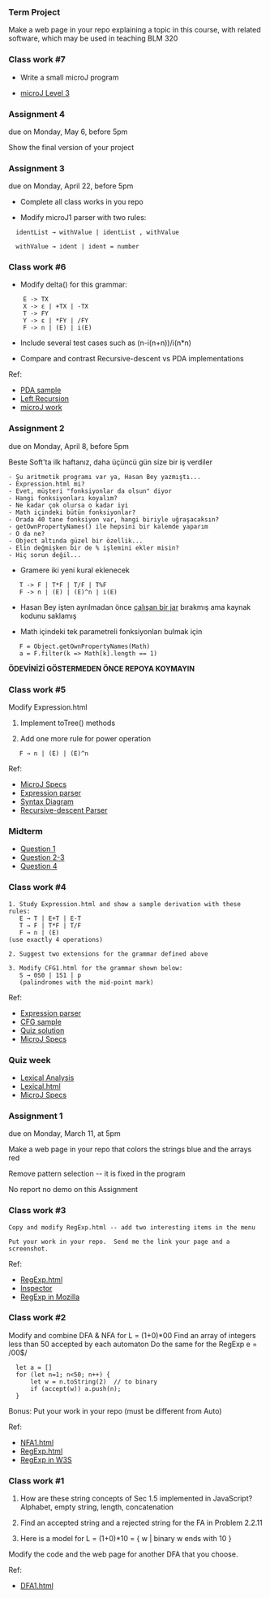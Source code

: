 ### Term Project

Make a web page in your repo explaining a topic in this course, with related software, which may be used in teaching BLM 320

### Class work #7

* Write a small microJ program

* [microJ Level 3](../microJ/microJ3.html)

### Assignment 4
due on Monday, May 6, before 5pm

Show the final version of your project


### Assignment 3
due on Monday, April 22, before 5pm

* Complete all class works in you repo

* Modify microJ1 parser with two rules:
```
  identList → withValue | identList , withValue

  withValue → ident | ident = number
```

### Class work #6

* Modify delta() for this grammar:
```
	E -> TX
	X -> ε | +TX | -TX
	T -> FY
	Y -> ε | *FY | /FY
	F -> n | (E) | i(E) 
```
* Include several test cases such as  (n-i(n+n))/i(n*n)

* Compare and contrast Recursive-descent vs PDA implementations

Ref: 
* [PDA sample](PDA1.html)
* [Left Recursion](https://www.wikiwand.com/en/Left_recursion)
* [microJ work](../microJ/)


### Assignment 2
due on Monday, April 8, before 5pm

Beste Soft'ta ilk haftanız, daha üçüncü gün size bir iş verdiler
```
- Şu aritmetik programı var ya, Hasan Bey yazmıştı...
- Expression.html mi?
- Evet, müşteri "fonksiyonlar da olsun" diyor
- Hangi fonksiyonları koyalım?
- Ne kadar çok olursa o kadar iyi
- Math içindeki bütün fonksiyonlar?
- Orada 40 tane fonksiyon var, hangi biriyle uğraşacaksın?
- getOwnPropertyNames() ile hepsini bir kalemde yaparım
- O da ne?
- Object altında güzel bir özellik...
- Elin değmişken bir de % işlemini ekler misin?
- Hiç sorun değil... 
```
* Gramere iki yeni kural eklenecek
```
   T -> F | T*F | T/F | T%F
   F -> n | (E) | (E)^n | i(E)
```
* Hasan Bey işten ayrılmadan önce [çalışan bir jar](../microJ/exprV2.3.jar) bırakmış ama kaynak kodunu saklamış

* Math içindeki tek parametreli fonksiyonları bulmak için
```
   F = Object.getOwnPropertyNames(Math)
   a = F.filter(k => Math[k].length == 1)
```
**ÖDEVİNİZİ GÖSTERMEDEN ÖNCE REPOYA KOYMAYIN**


### Class work #5
Modify Expression.html 

1. Implement toTree() methods

2. Add one more rule for power operation
```
   F → n | (E) | (E)^n
```

Ref:
* [MicroJ Specs](../microJ/MicroJ%20Specs) 
* [Expression parser](../microJ/Expression.html) 
* [Syntax Diagram](https://www.wikiwand.com/en/Syntax_diagram) 
* [Recursive-descent Parser](https://www.wikiwand.com/en/Recursive_descent_parser) 


### Midterm
* [Question 1](../exam/midterm-1.jpg)
* [Question 2-3](../exam/midterm-2.jpg)
* [Question 4](../exam/midterm-3.jpg)

### Class work #4 
``` 
1. Study Expression.html and show a sample derivation with these rules: 
   E → T | E+T | E-T
   T → F | T*F | T/F
   F → n | (E) 
(use exactly 4 operations) 
 
2. Suggest two extensions for the grammar defined above 
 
3. Modify CFG1.html for the grammar shown below: 
   S → 0S0 | 1S1 | p 
   (palindromes with the mid-point mark) 
``` 
Ref: 
* [Expression parser](../microJ/Expression.html) 
* [CFG sample](CFG1.html) 
* [Quiz solution](../exam/Quiz%20solution.jpg) 
* [MicroJ Specs](../microJ/MicroJ%20Specs) 


### Quiz week

* [Lexical Analysis](https://www.wikiwand.com/en/Lexical_analysis)
* [Lexical.html](../microJ/Lexical.html)
* [MicroJ Specs](../microJ/MicroJ%20Specs.png)


### Assignment 1
due on Monday, March 11, at 5pm

Make a web page in your repo that colors the strings blue and the arrays red

Remove pattern selection -- it is fixed in the program

No report no demo on this Assignment


### Class work #3
```
Copy and modify RegExp.html -- add two interesting items in the menu

Put your work in your repo.  Send me the link your page and a screenshot.
```
Ref:
* [RegExp.html](RegExp.html)
* [Inspector](https://maeyler.github.io/JS/sss/inspector.html)
* [RegExp in Mozilla](https://developer.mozilla.org/en-US/docs/Web/JavaScript/Guide/Regular_Expressions)


### Class work #2

Modify and combine DFA & NFA for  L = (1+0)*00
Find an array of integers less than 50 accepted by each automaton
Do the same for the RegExp  e = /00$/
```
  let a = [] 
  for (let n=1; n<50; n++) {
      let w = n.toString(2)  // to binary
      if (accept(w)) a.push(n);
  }
```
Bonus: Put your work in your repo (must be different from Auto)


Ref:
* [NFA1.html](NFA1.html)
* [RegExp.html](RegExp.html)
* [RegExp in W3S](https://www.w3schools.com/jsref/jsref_obj_regexp.asp)


### Class work #1

1) How are these string concepts of Sec 1.5 implemented in JavaScript?
Alphabet, empty string, length, concatenation

2) Find an accepted string and a rejected string for the FA in Problem 2.2.11

3) Here is a model for L = (1+0)*10 = { w | binary w ends with 10 } 

Modify the code and the web page for another DFA that you choose. 

Ref:
* [DFA1.html](DFA1.html)

